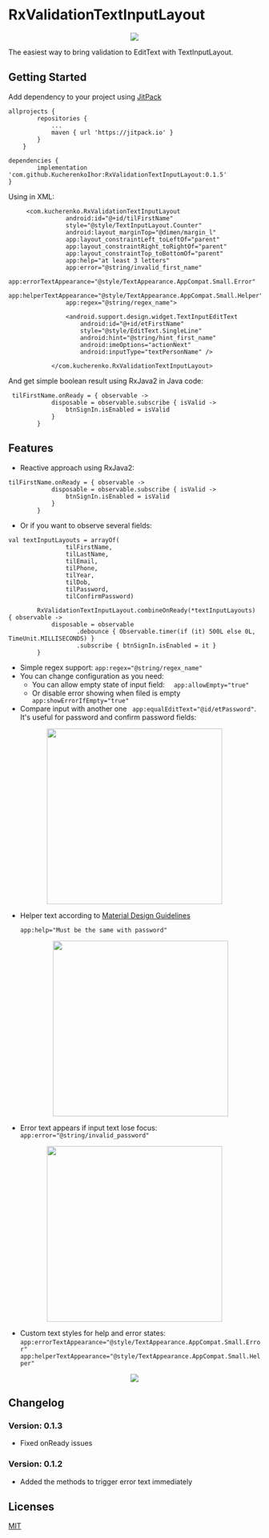 # RxValidationTextInputLayout

  <p align="center">
        <img src="https://preview.ibb.co/emzma6/logo.png"/>
      </p>

The easiest way to bring validation to EditText with TextInputLayout.

## Getting Started

Add dependency to your project using [JitPack](https://jitpack.io)

```
allprojects {
		repositories {
			...
			maven { url 'https://jitpack.io' }
		}
	}
```

```
dependencies {
		implementation 'com.github.KucherenkoIhor:RxValidationTextInputLayout:0.1.5'
}
```

Using in XML:

```
     <com.kucherenko.RxValidationTextInputLayout
                android:id="@+id/tilFirstName"
                style="@style/TextInputLayout.Counter"
                android:layout_marginTop="@dimen/margin_l"
                app:layout_constraintLeft_toLeftOf="parent"
                app:layout_constraintRight_toRightOf="parent"
                app:layout_constraintTop_toBottomOf="parent"
                app:help="at least 3 letters"
                app:error="@string/invalid_first_name"
                app:errorTextAppearance="@style/TextAppearance.AppCompat.Small.Error"
                app:helperTextAppearance="@style/TextAppearance.AppCompat.Small.Helper"
                app:regex="@string/regex_name">
    
                <android.support.design.widget.TextInputEditText
                    android:id="@+id/etFirstName"
                    style="@style/EditText.SingleLine"
                    android:hint="@string/hint_first_name"
                    android:imeOptions="actionNext"
                    android:inputType="textPersonName" />
    
            </com.kucherenko.RxValidationTextInputLayout>
```            
And get simple boolean result using RxJava2 in Java code:
```
 tilFirstName.onReady = { observable ->  
            disposable = observable.subscribe { isValid ->
                btnSignIn.isEnabled = isValid
            }
        }
```

## Features

 * Reactive approach using RxJava2:
 ```
 tilFirstName.onReady = { observable ->
             disposable = observable.subscribe { isValid ->
                 btnSignIn.isEnabled = isValid
             }
         }
  ```
 * Or if you want to observe several fields:        
 ```
 val textInputLayouts = arrayOf(
                 tilFirstName,
                 tilLastName,
                 tilEmail,
                 tilPhone,
                 tilYear,
                 tilDob,
                 tilPassword,
                 tilConfirmPassword)
 
         RxValidationTextInputLayout.combineOnReady(*textInputLayouts) { observable ->
             disposable = observable
                    .debounce { Observable.timer(if (it) 500L else 0L, TimeUnit.MILLISECONDS) }
                    .subscribe { btnSignIn.isEnabled = it }
         }

```
 * Simple regex support: ``app:regex="@string/regex_name"``
 * You can change configuration as you need: 
    * You can allow empty state of input field: ``  app:allowEmpty="true"``
    * Or disable error showing when filed is empty ``  app:showErrorIfEmpty="true"``
 * Compare input with another one `` app:equalEditText="@id/etPassword"``.
 It's useful for password and confirm password fields:
 
 <p align="center">
   <img src="https://image.ibb.co/dS6ra6/confirm.png" width="350"/>
 </p>
 
 * Helper text according to [Material Design Guidelines](https://material.io/guidelines/components/text-fields.html#text-fields-layout)
 
    ``app:help="Must be the same with password"``
    
    <p align="center">
       <img src="https://image.ibb.co/jL39TR/helper.png" width="350"/>
     </p>
     
 * Error text appears if input text lose focus: ``app:error="@string/invalid_password"``
 
  <p align="center">
        <img src="https://image.ibb.co/fkzSF6/error.png" width="350"/>
      </p>
      
 * Custom text styles for help and error states:
       ```
       app:errorTextAppearance="@style/TextAppearance.AppCompat.Small.Error"
       app:helperTextAppearance="@style/TextAppearance.AppCompat.Small.Helper"
       ```
       
<p align="center">
               <img src="https://preview.ibb.co/ftW4TR/Unknown.png"/>
             </p>
             
## Changelog

### Version: 0.1.3

* Fixed onReady issues 

### Version: 0.1.2

* Added the methods to trigger error text immediately              
                    
## Licenses

[MIT](http://opensource.org/licenses/MIT)           
           
  
